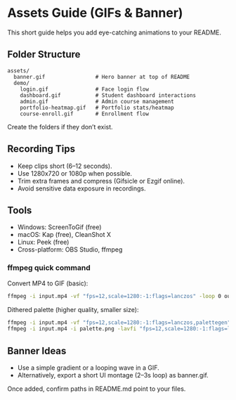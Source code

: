 # Assets Guide (GIFs & Banner)

This short guide helps you add eye-catching animations to your README.

## Folder Structure

```
assets/
  banner.gif                # Hero banner at top of README
  demo/
    login.gif               # Face login flow
    dashboard.gif           # Student dashboard interactions
    admin.gif               # Admin course management
    portfolio-heatmap.gif   # Portfolio stats/heatmap
    course-enroll.gif       # Enrollment flow
```

Create the folders if they don’t exist.

## Recording Tips

- Keep clips short (6–12 seconds).
- Use 1280x720 or 1080p when possible.
- Trim extra frames and compress (Gifsicle or Ezgif online).
- Avoid sensitive data exposure in recordings.

## Tools

- Windows: ScreenToGif (free)
- macOS: Kap (free), CleanShot X
- Linux: Peek (free)
- Cross-platform: OBS Studio, ffmpeg

### ffmpeg quick command

Convert MP4 to GIF (basic):
```bash
ffmpeg -i input.mp4 -vf "fps=12,scale=1280:-1:flags=lanczos" -loop 0 output.gif
```

Dithered palette (higher quality, smaller size):
```bash
ffmpeg -i input.mp4 -vf "fps=12,scale=1280:-1:flags=lanczos,palettegen" -y palette.png
ffmpeg -i input.mp4 -i palette.png -lavfi "fps=12,scale=1280:-1:flags=lanczos,paletteuse" -loop 0 output.gif
```

## Banner Ideas

- Use a simple gradient or a looping wave in a GIF.
- Alternatively, export a short UI montage (2–3s loop) as banner.gif.

Once added, confirm paths in README.md point to your files.
